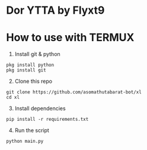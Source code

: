 # Dor YTTA by Flyxt9

# How to use with TERMUX
1. Install git & python
```
pkg install python
pkg install git
```
2. Clone this repo
```
git clone https://github.com/asomathutabarat-bot/xl
cd xl
```
3. Install dependencies
```
pip install -r requirements.txt
```
4. Run the script
```
python main.py
```
